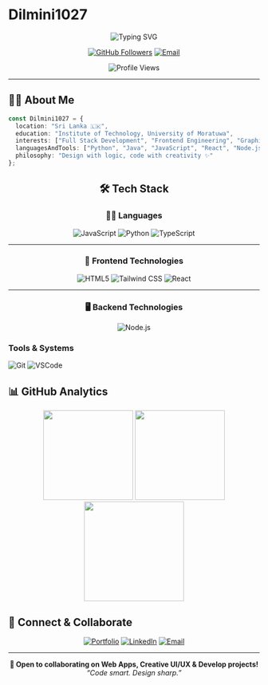 # Dilmini1027

<div align="center">

![Typing SVG](https://readme-typing-svg.herokuapp.com?font=Fira+Code&duration=3000&pause=1000&color=FF5F6D&center=true&vCenter=true&width=435&lines=Full+Stack+Developer;Frontend+Enthusiast;Graphic+Designer)

[![GitHub Followers](https://img.shields.io/github/followers/Dilmini1027?label=Follow&style=social)](https://github.com/Dilmini1027)
[![Email](https://img.shields.io/badge/-Email-D14836?style=flat&logo=gmail&logoColor=white)](mailto:dilminishyavindi@gmail.com)

<img src="https://komarev.com/ghpvc/?username=Dilmini1027&color=FF5F6D&style=flat-square&label=Profile+Views" alt="Profile Views" />

</div>

---

## 👩‍💻 About Me

```ts
const Dilmini1027 = {
  location: "Sri Lanka 🇱🇰",
  education: "Institute of Technology, University of Moratuwa",
  interests: ["Full Stack Development", "Frontend Engineering", "Graphic Design"],
  languagesAndTools: ["Python", "Java", "JavaScript", "React", "Node.js", "HTML", "CSS", "Tailwind CSS"],
  philosophy: "Design with logic, code with creativity ✨"
};

```

<div align="center">

## 🛠️ Tech Stack

### 👩‍💻 Languages
![JavaScript](https://img.shields.io/badge/JavaScript-F7DF1E?style=for-the-badge&logo=javascript&logoColor=black)
![Python](https://img.shields.io/badge/Python-3776AB?style=for-the-badge&logo=python&logoColor=white)
![TypeScript](https://img.shields.io/badge/TypeScript-007ACC?style=for-the-badge&logo=typescript&logoColor=white)

---

### 🎨 Frontend Technologies
![HTML5](https://img.shields.io/badge/HTML5-E34F26?style=for-the-badge&logo=html5&logoColor=white)
![Tailwind CSS](https://img.shields.io/badge/Tailwind_CSS-06B6D4?style=for-the-badge&logo=tailwind-css&logoColor=white)
![React](https://img.shields.io/badge/React-20232A?style=for-the-badge&logo=react&logoColor=61DAFB)

---

### 🖥️ Backend Technologies
![Node.js](https://img.shields.io/badge/Node.js-339933?style=for-the-badge&logo=nodedotjs&logoColor=white)

</div>

### Tools & Systems

![Git](https://img.shields.io/badge/Git-F05032?style=for-the-badge&logo=git&logoColor=white)
![VSCode](https://img.shields.io/badge/VSCode-007ACC?style=for-the-badge&logo=visualstudiocode&logoColor=white)


</div>

## 📊 GitHub Analytics

<div align="center">

<!-- GitHub Stats -->
<img src="https://github-readme-stats.vercel.app/api?username=Dilmini1027&show_icons=true&theme=tokyonight&hide_border=true&bg_color=1A1B27&title_color=3ABFEF&icon_color=3ABFEF" height="180" />

<!-- Top Languages -->
<img src="https://github-readme-stats.vercel.app/api/top-langs/?username=Dilmini1027&layout=compact&theme=tokyonight&hide_border=true&bg_color=1A1B27&title_color=3ABFEF&icon_color=3ABFEF" height="180" />

<!-- GitHub Streak -->
<img src="https://github-readme-streak-stats.herokuapp.com/?user=Dilmini1027&theme=tokyonight&hide_border=true&background=1A1B27&stroke=3ABFEF&ring=3ABFEF&fire=FF9900" height="200" />

</div>


## 🤝 Connect & Collaborate

<div align="center">

[![Portfolio](https://img.shields.io/badge/Portfolio-12100E?style=for-the-badge&logo=google-chrome&logoColor=white)](https://kdj.lk)
[![LinkedIn](https://img.shields.io/badge/LinkedIn-0077B5?style=for-the-badge&logo=linkedin&logoColor=white)](https://www.linkedin.com/in/kdjayakody/)
[![Email](https://img.shields.io/badge/Email-D14836?style=for-the-badge&logo=gmail&logoColor=white)](mailto:kdj@kdj.lk)

</div>

---

<div align="center"> 
  <b>🚀 Open to collaborating on Web Apps, Creative UI/UX & Develop projects!</b><br/> 
  <i>“Code smart. Design sharp.”</i> 
</div>

